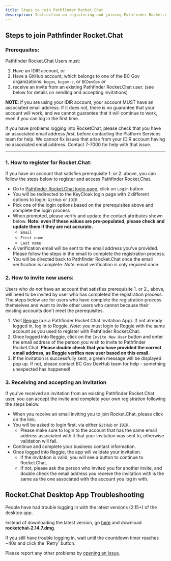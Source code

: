 ```yaml
---
title: Steps to join Pathfinder Rocket.Chat
description: Instruction on registering and joining Pathfinder Rocket.Chat
---
```


## Steps to join Pathfinder Rocket.Chat

### Prerequsites:

Pathfinder Rocket.Chat Users must:

1. Have an IDIR account, *or*
2. Have a GitHub account, which belongs to one of the BC Gov organizations: `bcgov`, `bcgov-c`, or `BCDevOps` *or*
3. receive an invite from an existing Pathfinder Rocket.Chat user. (see below for details on sending and accepting invitations)

**NOTE**: if you are using your IDIR account, your account MUST have an associated email address.
If it does not, there is no guarantee that your account will work, and we cannot guarantee that it will continue to work, even if you can log in the first time.

If you have problems logging into RocketChat, please check that you have an associated email address *first*, before contacting the Platform Services team for help.
We cannot fix issues that arise from your IDIR account having no associated email address. Contact 7-7000 for help with that issue.

---
### 1. How to register for Rocket.Chat:

If you have an account that satisfies prerequisite 1. or 2. above, you can follow the steps below to register and access Pathfinder Rocket.Chat.  

- Go to [Pathfinder Rocket.Chat login page](https://chat.pathfinder.gov.bc.ca/), click on `Login` button
- You will be redirected to the KeyCloak login page with 2 different options to login: `GitHub` or `IDIR`
- Pick one of the login options based on the prerequisites above and complete the login process 
- When prompted, please verify and update the contact attributes shown below. **Note: even if these values are pre-populated,  please check and update them if they are not accurate.**
  - `Email`
  - `First name`
  - `Last name`
- A verification email will be sent to the email address you've provided. Please follow the steps in the email to complete the registration process.
- You will be directed back to Pathfinder Rocket.Chat once the email verification is complete. *Note:* email verification is only required once.

### 2. How to invite new users:

Users who *do not* have an account that satisfies prerequisite 1. or 2., above, will need to be invited by user who has completed the registration process.  The steps below are for users who have complete the registration process themselves and want to invite other users who cannot because their existing accounts don't meet the prerequisites.  

1. Visit [Reggie](https://reggie.pathfinder.gov.bc.ca/) (a.k.a Pathfinder Rocket.Chat Invitation App). If not already logged in, log in to Reggie. *Note:* you must login to Reggie with the same account as you used to register with Pathfinder Rocket.Chat.
1. Once logged into Reggie, click on the `Invite New User` button and enter the email address of the person you wish to invite to Pathfinder Rocket.Chat.  **Please double check that you have provided the correct email address, as Reggie verifies new user based on this email.**
1. If the invitation is successfully sent, a green message will be displayed pop up. If not, please contact BC Gov DevHub team for help - something unexpected has happened!

### 3. Receiving and accepting an invitation

If you've received an invitation from an existing Pathfinder Rocket.Chat user, you can accept the invite and complete your own registration following the steps below.  

- When you receive an email inviting you to join Rocket.Chat, please click on the link.
- You will be asked to login first, via either `GitHub` or `IDIR`.
  - Please make sure to login to the account that has the same email address associated with it that your invitation was sent to, otherwise validation will fail.
- Continue and complete your business contact information.
- Once logged into Reggie, the app will validate your invitation.
  - If the invitation is valid, you will see a button to continue to Rocket.Chat.
  - If not, please ask the person who invited you for another invite, and double check the email address you receive the invitation with is the same as the one associated with the account you log in with.

## Rocket.Chat Desktop App Troubleshooting

People have had trouble logging in with the latest versions (2.15+) of the desktop app.

Instead of downloading the latest version, go [here](https://github.com/RocketChat/Rocket.Chat.Electron/releases/tag/2.14.7) and download **rocketchat-2.14.7.dmg**. 

If you still have trouble logging in, wait until the countdown timer reaches ~40s and click the 'Retry' button.

Please report any other problems by [opening an Issue](https://github.com/RocketChat/Rocket.Chat.Electron/issues/new).
